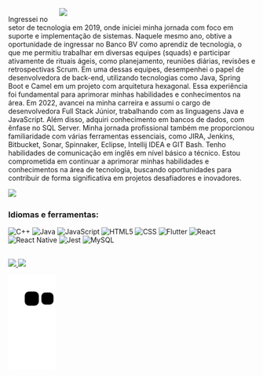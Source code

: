 <img src="https://raw.githubusercontent.com/MicaelliMedeiros/micaellimedeiros/master/image/computer-illustration.png" min-width="400px" max-width="400px" width="400px" align="right">

<p align="left"> 
  Ingressei no setor de tecnologia em 2019, onde iniciei minha jornada com foco em suporte e implementação de sistemas. Naquele mesmo ano, obtive a oportunidade de ingressar no Banco BV como aprendiz de tecnologia, o que me permitiu trabalhar em diversas equipes (squads) e participar ativamente de rituais ágeis, como planejamento, reuniões diárias, revisões e retrospectivas Scrum.
Em uma dessas equipes, desempenhei o papel de desenvolvedora de back-end, utilizando tecnologias como Java, Spring Boot e Camel em um projeto com arquitetura hexagonal. Essa experiência foi fundamental para aprimorar minhas habilidades e conhecimentos na área.
Em 2022, avancei na minha carreira e assumi o cargo de desenvolvedora Full Stack Júnior, trabalhando com as linguagens Java e JavaScript. Além disso, adquiri conhecimento em bancos de dados, com ênfase no SQL Server.
Minha jornada profissional também me proporcionou familiaridade com várias ferramentas essenciais, como JIRA, Jenkins, Bitbucket, Sonar, Spinnaker, Eclipse, Intellij IDEA e GIT Bash. Tenho habilidades de comunicação em inglês em nível básico a técnico.
Estou comprometida em continuar a aprimorar minhas habilidades e conhecimentos na área de tecnologia, buscando oportunidades para contribuir de forma significativa em projetos desafiadores e inovadores.
</p>

<p align="left">
 

  <a href="#" alt="LinkedIn">
  <img src="https://img.shields.io/badge/-Linkedin-0e76a8?style=flat-square&logo=Linkedin&logoColor=white&link=https://www.linkedin.com/in/bruna-timidate/"/></a>
<h3 align="left">Idiomas e ferramentas:</h3>

![C++](https://img.shields.io/badge/-C++-333333?style=flat&logo=C%2B%2B&logoColor=00599C)
![Java](https://img.shields.io/badge/-Java-333333?style=flat&logo=Java&logoColor=007396)
![JavaScript](https://img.shields.io/badge/-JavaScript-333333?style=flat&logo=javascript)
![HTML5](https://img.shields.io/badge/-HTML5-333333?style=flat&logo=HTML5)
![CSS](https://img.shields.io/badge/-CSS-333333?style=flat&logo=CSS3&logoColor=1572B6)
![Flutter](https://img.shields.io/badge/-Flutter-333333?style=flat&logo=Flutter)
![React](https://img.shields.io/badge/-React-333333?style=flat&logo=react)
![React Native](https://img.shields.io/badge/-React%20Native-333333?style=flat&logo=react)
![Jest](https://img.shields.io/badge/-Jest-333333?style=flat&logo=jest)
![MySQL](https://img.shields.io/badge/-MySQL-333333?style=flat&logo=mysql)


##
<div>

 
<a href="https://github.com/Anacarolineoliveira">
<img height="160em" src="https://github-readme-stats.vercel.app/api?username=timidate&show_icons=true&theme=radical&include_all_commits=true&count_private=true"/>
<img height="160em" src="https://github-readme-stats.vercel.app/api/top-langs/?username=timidate&layout=compact&langs_count=7&theme=radical"/>


![Snake animation](https://github.com/DanielsOfficial0102/DanielsOfficial0102/blob/output/github-contribution-grid-snake.svg)





</div>
